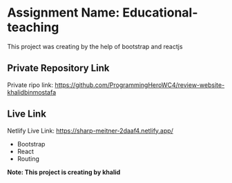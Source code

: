 # Assignment Name: Educational-teaching

This project was creating by the help of bootstrap and reactjs

## Private Repository Link

Private ripo link: https://github.com/ProgrammingHeroWC4/review-website-khalidbinmostafa

## Live Link
Netlify Live Link: https://sharp-meitner-2daaf4.netlify.app/

- Bootstrap
- React
- Routing


**Note: This project is creating by khalid**
